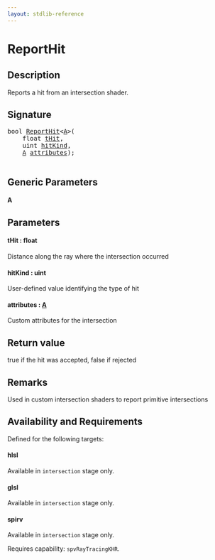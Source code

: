 ```yaml
---
layout: stdlib-reference
---
```


# ReportHit

## Description

Reports a hit from an intersection shader.



## Signature 

<pre>
<span class="code_keyword">bool</span> <a href="reporthit-06">ReportHit</a>&lt;<a href="reporthit-06#typeparam-A" class="code_type">A</a>&gt;(
    <span class="code_keyword">float</span> <a href="reporthit-06#decl-tHit" class="code_param">tHit</a>,
    <span class="code_keyword">uint</span> <a href="reporthit-06#decl-hitKind" class="code_param">hitKind</a>,
    <a href="reporthit-06#typeparam-A" class="code_type">A</a> <a href="reporthit-06#decl-attributes" class="code_param">attributes</a>);

</pre>

## Generic Parameters

####  <a id="typeparam-A"></a>A

## Parameters

####  <a id="decl-tHit"></a>tHit  : float
Distance along the ray where the intersection occurred

####  <a id="decl-hitKind"></a>hitKind  : uint
User-defined value identifying the type of hit

####  <a id="decl-attributes"></a>attributes  : [A](reporthit-06#typeparam-A)
Custom attributes for the intersection


## Return value
true if the hit was accepted, false if rejected

## Remarks
Used in custom intersection shaders to report primitive intersections


## Availability and Requirements

Defined for the following targets:

#### hlsl
Available in `intersection` stage only.

#### glsl
Available in `intersection` stage only.

#### spirv
Available in `intersection` stage only.

Requires capability: `spvRayTracingKHR`.


